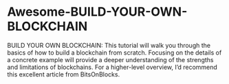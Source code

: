 # Awesome-BUILD-YOUR-OWN-BLOCKCHAIN
BUILD YOUR OWN BLOCKCHAIN: This tutorial will walk you through the basics of how to build a blockchain from scratch. Focusing on the details of a concrete example will provide a deeper understanding of the strengths and limitations of blockchains. For a higher-level overview, I’d recommend this excellent article from BitsOnBlocks.
